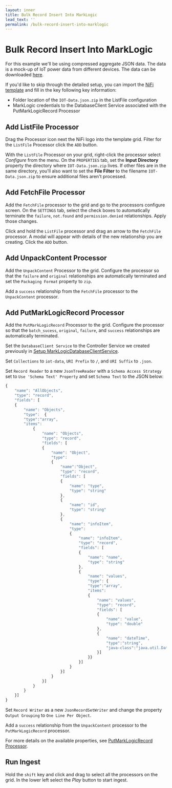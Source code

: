```yaml
---
layout: inner
title: Bulk Record Insert Into MarkLogic
lead_text: ''
permalink: /bulk-record-insert-into-marklogic
---
```


# Bulk Record Insert Into MarkLogic

For this example we'll be using compressed aggregate JSON data. The data is a mock-up of IoT power data from different devices. The data can be downloaded [here][iot-data]. 

If you'd like to skip through the detailed setup, you can import the [NiFi template][nifi-put-template] and fill in the key following key information:

 * Folder location of the `IOT-Data.json.zip` in the ListFile configuration
 * MarkLogic credentials to the DatabaseClient Service associated with the PutMarkLogicRecord Processor

## Add ListFile Processor

Drag the Processor icon next the NiFi logo into the template grid. Filter for the `ListFile` Processor click the `ADD` button.

With the `ListFile` Processor on your grid, right-click the processor select <i class="fas fa-cog"> Configure</i> from the menu. On the `PROPERTIES` tab, set the **Input Directory** property the directory where `IOT-Data.json.zip` lives. If other files are in the same directory, you'll also want to set the **File Filter** to the filename `IOT-Data.json.zip` to ensure additional files aren't processed.

## Add FetchFile Processor

Add the `FetchFile` processor to the grid and go to the processors configure screen. On the `SETTINGS` tab, select the check boxes to automatically terminate the `failure`, `not.found` and `permission.denied` relationships. Apply those changes.

Click and hold the `ListFile` processor and drag an arrow to the `FetchFile` processor. A modal will appear with details of the new relationship you are creating. Click the `ADD` button.

## Add UnpackContent Processor

Add the `UnpackContent` Processor to the grid. Configure the processor so that the `failure` and `original` relationships are automatically terminated and set the `Packaging Format` property to `zip`.

Add a `success` relationship from the `FetchFile` processor to the `UnpackContent` processor.

## Add PutMarkLogicRecord Processor

Add the `PutMarkLogicRecord` Processor to the grid. Configure the processor so that the `batch_sucess`, `original`, `failure`, and `success` relationships are automatically terminated. 

Set the `DatabaseClient Service` to the Controller Service we created previously in [Setup MarkLogicDatabaseClientService](#setup-marklogicdatabaseclientservice).

Set `Collections` to `iot-data`, `URI Prefix` to `/`, and `URI Suffix` to `.json`.

Set `Record Reader` to a new `JsonTreeReader` with a `Schema Access Strategy` set to `Use 'Schema Text' Property` and set `Schema Text` to the JSON below:

```javascript
{
    "name": "AllObjects",
    "type": "record",
    "fields": [
    {
        "name": "Objects",
        "type":  {
        "type":"array",
        "items":
            {
                "name": "Objects",
                "type": "record",
                "fields": [
                {
                    "name": "Object",
                    "type":
                    {
                        "name":"Object",
                        "type": "record",
                        "fields": [
                        {
                            "name": "type",
                            "type": "string"
                        },
                        {
                            "name": "id",
                            "type": "string"
                        },
                        {
                            "name": "infoItem",
                            "type":
                            {
                                "name": "infoItem",
                                "type": "record",
                                "fields": [
                                {
                                    "name": "name",
                                    "type": "string"
                                },
                                {
                                    "name": "values",
                                    "type": {
                                    "type":"array",
                                    "items":
                                    {
                                        "name": "values",
                                        "type": "record",
                                        "fields": [
                                        {
                                            "name": "value",
                                            "type": "double"
                                        },
                                        {
                                            "name": "dateTime",
                                            "type":"string",
                                            "java-class":"java.util.Date"
                                        }]
                                    }}
                                }]
                            }
                        }]
                    }
                }]
            }
        }
    }]
}
```

Set `Record Writer` as a new `JsonRecordSetWriter` and change the property `Output Grouping` to `One Line Per Object`.

Add a `success` relationship from the `UnpackContent` processor to the `PutMarkLogicRecord` processor.

For more details on the available properties, see [PutMarkLogicRecord Processor][putmarklogicrecord-processor].

## Run Ingest

Hold the `shift` key and click and drag to select all the processors on the grid. In the lower left select the <i class="fas fa-play"> Play</i> button to start ingest. 

[getting-started-page]:./getting-started
[iot-data]: ./files/IOT-Data.json.zip
[nifi-put-template]: ./files/PutMarkLogicRecordExample.xml
[putmarklogicrecord-processor]: ./nifi-features#putmarklogicrecord-processor
[nifi-exp-lang]:https://nifi.apache.org/docs/nifi-docs/html/expression-language-guide.html
